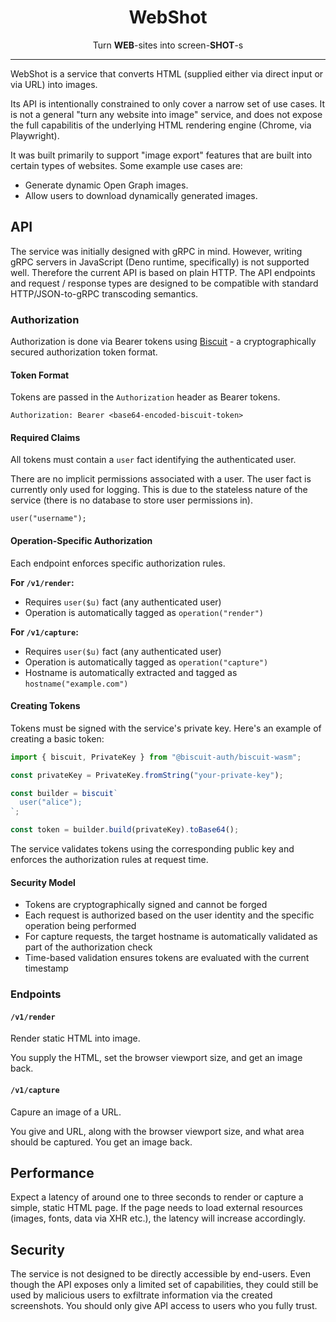 <div align="center">
  <h1>WebShot</h1>
  <div>Turn <b>WEB</b>-sites into screen-<b>SHOT</b>-s</div>
</div>

---

WebShot is a service that converts HTML (supplied either via direct input or via URL) into images.

Its API is intentionally constrained to only cover a narrow set of use cases.
It is not a general "turn any website into image" service, and does not expose the full capabilitis of the underlying HTML rendering engine (Chrome, via Playwright).

It was built primarily to support "image export" features that are built into certain types of websites.
Some example use cases are:

- Generate dynamic Open Graph images.
- Allow users to download dynamically generated images.

## API

The service was initially designed with gRPC in mind.
However, writing gRPC servers in JavaScript (Deno runtime, specifically) is not supported well.
Therefore the current API is based on plain HTTP.
The API endpoints and request / response types are designed to be compatible with standard HTTP/JSON-to-gRPC transcoding semantics.

### Authorization

Authorization is done via Bearer tokens using [Biscuit](https://www.biscuitsec.org/) - a cryptographically secured authorization token format.

#### Token Format

Tokens are passed in the `Authorization` header as Bearer tokens.

```
Authorization: Bearer <base64-encoded-biscuit-token>
```

#### Required Claims

All tokens must contain a `user` fact identifying the authenticated user.

There are no implicit permissions associated with a user.
The user fact is currently only used for logging.
This is due to the stateless nature of the service (there is no database to store user permissions in).

```
user("username");
```

#### Operation-Specific Authorization

Each endpoint enforces specific authorization rules.

**For `/v1/render`:**
- Requires `user($u)` fact (any authenticated user)
- Operation is automatically tagged as `operation("render")`

**For `/v1/capture`:**
- Requires `user($u)` fact (any authenticated user)
- Operation is automatically tagged as `operation("capture")`
- Hostname is automatically extracted and tagged as `hostname("example.com")`

#### Creating Tokens

Tokens must be signed with the service's private key. Here's an example of creating a basic token:

```typescript
import { biscuit, PrivateKey } from "@biscuit-auth/biscuit-wasm";

const privateKey = PrivateKey.fromString("your-private-key");

const builder = biscuit`
  user("alice");
`;

const token = builder.build(privateKey).toBase64();
```

The service validates tokens using the corresponding public key and enforces the authorization rules at request time.

#### Security Model

- Tokens are cryptographically signed and cannot be forged
- Each request is authorized based on the user identity and the specific operation being performed
- For capture requests, the target hostname is automatically validated as part of the authorization check
- Time-based validation ensures tokens are evaluated with the current timestamp

### Endpoints

#### `/v1/render`

Render static HTML into image.

You supply the HTML, set the browser viewport size, and get an image back.

#### `/v1/capture`

Capure an image of a URL.

You give and URL, along with the browser viewport size, and what area should be captured. You get an image back.

## Performance

Expect a latency of around one to three seconds to render or capture a simple, static HTML page.
If the page needs to load external resources (images, fonts, data via XHR etc.), the latency will increase accordingly.

## Security

The service is not designed to be directly accessible by end-users.
Even though the API exposes only a limited set of capabilities, they could still be used by malicious users to exfiltrate information via the created screenshots.
You should only give API access to users who you fully trust.

